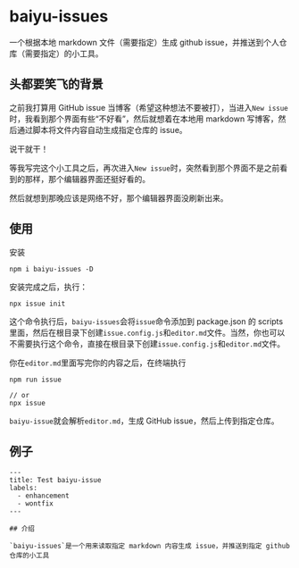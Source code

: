 # baiyu-issues

一个根据本地 markdown 文件（需要指定）生成 github issue，并推送到个人仓库（需要指定）的小工具。

## 头都要笑飞的背景

之前我打算用 GitHub issue 当博客（希望这种想法不要被打），当进入`New issue`时，我看到那个界面有些“不好看”，然后就想着在本地用 markdown 写博客，然后通过脚本将文件内容自动生成指定仓库的 issue。

说干就干！

等我写完这个小工具之后，再次进入`New issue`时，突然看到那个界面不是之前看到的那样，那个编辑器界面还挺好看的。

然后就想到那晚应该是网络不好，那个编辑器界面没刷新出来。

## 使用

安装

```shell
npm i baiyu-issues -D
```

安装完成之后，执行：

```shell
npx issue init
```

这个命令执行后，`baiyu-issues`会将`issue`命令添加到 package.json 的 scripts 里面，然后在根目录下创建`issue.config.js`和`editor.md`文件。当然，你也可以不需要执行这个命令，直接在根目录下创建`issue.config.js`和`editor.md`文件。

你在`editor.md`里面写完你的内容之后，在终端执行

```shell
npm run issue

// or
npx issue
```

`baiyu-issue`就会解析`editor.md`，生成 GitHub issue，然后上传到指定仓库。

## 例子

```text
---
title: Test baiyu-issue
labels:
  - enhancement
  - wontfix
---

## 介绍

`baiyu-issues`是一个用来读取指定 markdown 内容生成 issue，并推送到指定 github 仓库的小工具
```
